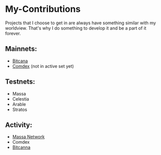 # My-Contributions
Projects that I choose to get in are always have something similar with my worldview. That's why I do something to develop it and be a part of it forever.
## Mainnets:
- [Bitcana](https://www.mintscan.io/bitcanna/validators/bcnavaloper14h2x997gt54v7akrxdfakd33x9yxa5kh9t0r9a)
- [Comdex](https://www.mintscan.io/comdex/validators/comdexvaloper1czs368jkxgwflufajtvr0lhg6660aeplz9s5qn) (not in active set yet)

## Testnets:
- Massa
- Celestia
- Arable
- Stratos

## Activity:
- [Massa Network](https://github.com/ParanormalBrothers/My-Contributions/blob/main/massa.md)
- Comdex
- [Bitcanna](https://github.com/ParanormalBrothers/My-Contributions/blob/main/bitcanna.md)
